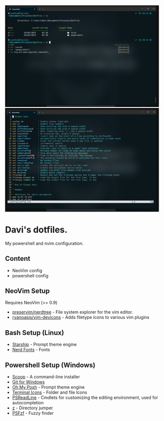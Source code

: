 ![powershell screenshot](./images/pwsh.png)
![nvim screenshot](./images/nvim.png)


# Davi's dotfiles.

My powershell and nvim configuration.


## Content

- NeoVim config
- powershell config

## NeoVim Setup

Requires NeoVim (>= 0.9)

- [preservim/nerdtree](https://github.com/preservim/nerdtree) - File system explorer for the vim editor.
- [ryanoasis/vim-devicons](https://github.com/ryanoasis/vim-devicons) - Adds filetype icons to various vim plugins

## Bash Setup (Linux)
- [Starship](https://starship.rs/) - Prompt theme engine
- [Nerd Fonts](https://github.com/ryanoasis/nerd-fonts) - Fonts

## Powershell Setup (Windows)

- [Scoop](https://scoop.sh/) - A command-line installer
- [Git for Windows](https://git-scm.com/)
- [Oh My Posh](https://ohmyposh.dev/) - Prompt theme engine
- [Terminal Icons](https://github.com/devblackops/Terminal-Icons) - Folder and file Icons
- [PSReadLine](https://learn.microsoft.com/en-us/powershell/module/psreadline/?view=powershell-7.3) - Cmdlets for customizing the editing environment, used for autocompletion
- [z](https://www.powershellgallery.com/packages/z/1.1.13) - Directory jumper
- [PSFzf](https://github.com/kelleyma49/PSFzf) - Fuzzy finder
